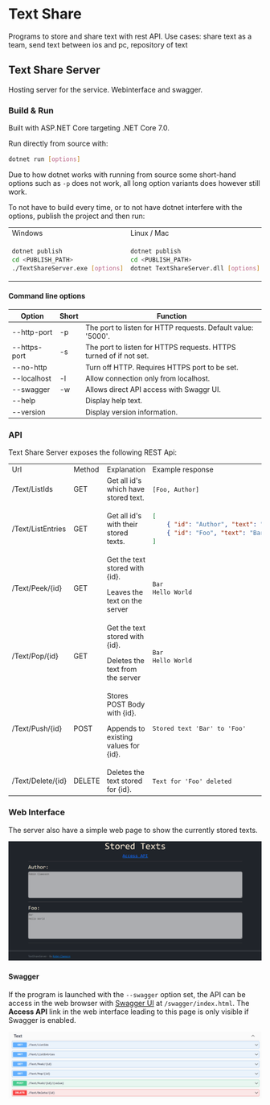 # Text Share
Programs to store and share text with rest API. 
Use cases: share text as a team, send text between ios and pc, repository of text
## Text Share Server
Hosting server for the service. 
Webinterface and swagger. 

### Build & Run
Built with ASP.NET Core targeting .NET Core 7.0.

Run directly from source with:
```sh
dotnet run [options]
```
Due to how dotnet works with running from source some short-hand options such as ```-p``` does not work, all long option variants does however still work.

To not have to build every time, or to not have dotnet interfere with the options, publish the project and then run:
<table>
<tr>
<td> Windows </td> <td> Linux / Mac </td>
</tr>
<tr>
<td>

```sh
dotnet publish
cd <PUBLISH_PATH> 
./TextShareServer.exe [options]
```
</td>
<td>

```sh
dotnet publish
cd <PUBLISH_PATH> 
dotnet TextShareServer.dll [options]
```
</td>
</tr>
</table>

#### Command line options

| Option       | Short | Function                                                           |
| ------------ | ----- | ------------------------------------------------------------------ |
| --http-port  | -p    | The port to listen for HTTP requests. Default value: '5000'.       |
| --https-port | -s    | The port to listen for HTTPS requests. HTTPS turned of if not set. |
| --no-http    |       | Turn off HTTP. Requires HTTPS port to be set.                      |
| --localhost  | -l    | Allow connection only from localhost.                              |
| --swagger    | -w    | Allows direct API access with Swaggr UI.                           |
| --help       |       | Display help text.                                                 |
| --version    |       | Display version information.                                       |

### API
Text Share Server exposes the following REST Api: 

<table>
<tr>
<td> Url </td> <td> Method </td> <td> Explanation </td> <td> Example response </td>
</tr>

<tr>
<td> /Text/ListIds </td> <td> GET </td> <td> Get all id's which have stored text.</td> 
<td>

```
[Foo, Author]
```
</td>
</tr>

<tr>
<td> /Text/ListEntries </td> <td> GET </td> <td> Get all id's with their stored texts.</td> 
<td>

```json
[
    { "id": "Author", "text": "Robin Claesson\n" },
    { "id": "Foo", "text": "Bar\nHello World\n" }
]
```
</td>
</tr>

<tr>
<td> /Text/Peek/{id} </td> <td> GET </td> 
<td> Get the text stored with {id}. 
<p>
Leaves the text on the server</td> 
</p>
<td>

```
Bar
Hello World
```
</td>
</tr>

<tr>
<td> /Text/Pop/{id} </td> <td> GET </td> 
<td> Get the text stored with {id}. 
<p>
Deletes the text from the server</td> 
</p>
<td>

```
Bar
Hello World
```
</td>
</tr>

<tr>
<td> /Text/Push/{id} </td> <td> POST </td> 
<td> Stores POST Body with {id}. 
<p>
Appends to existing values for {id}.</td> 
</p>
<td>

```
Stored text 'Bar' to 'Foo'
```
</td>
</tr>

<tr>
<td> /Text/Delete/{id} </td> <td> DELETE </td> <td> Deletes the text stored for {id}.</td> 
<td>

```
Text for 'Foo' deleted
```
</td>

</table>

### Web Interface
The server also have a simple web page to show the currently stored texts.  

![Text Share Server web interface](/Assets/TextShareServerWeb.png)

#### Swagger
If the program is launched with the  ```--swagger``` option set, the API can be access in the web browser with [Swagger UI](https://swagger.io/tools/swagger-ui/) at ```/swagger/index.html```. The **Access API** link in the web interface leading to this page is only visible if Swagger is enabled.

![Text Share Server Swagger interface](/Assets/TextShareServerSwagger.png)